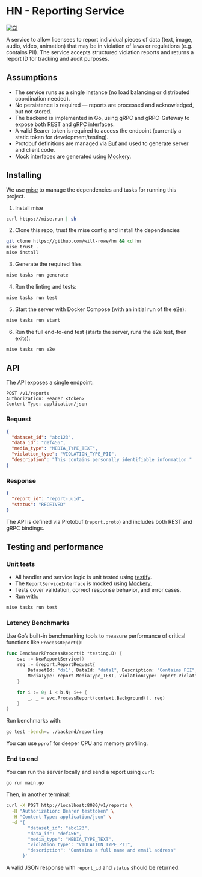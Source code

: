 # HN - Reporting Service

[![CI](https://github.com/will-rowe/hn/actions/workflows/ci.yaml/badge.svg)](https://github.com/will-rowe/hn/actions/workflows/ci.yaml)

A service to allow licensees to report individual pieces of data (text, image, audio, video, animation) that may be in violation of laws or regulations (e.g. contains PII). The service accepts structured violation reports and returns a report ID for tracking and audit purposes.

## Assumptions

- The service runs as a single instance (no load balancing or distributed coordination needed).
- No persistence is required — reports are processed and acknowledged, but not stored.
- The backend is implemented in Go, using gRPC and gRPC-Gateway to expose both REST and gRPC interfaces.
- A valid Bearer token is required to access the endpoint (currently a static token for development/testing).
- Protobuf definitions are managed via [Buf](https://buf.build) and used to generate server and client code.
- Mock interfaces are generated using [Mockery](https://github.com/vektra/mockery).

## Installing

We use [mise](https://mise.jdx.dev/installing-mise.html) to manage the dependencies and tasks for running this project.

1. Install mise

```sh
curl https://mise.run | sh
```

2. Clone this repo, trust the mise config and install the dependencies

```sh
git clone https://github.com/will-rowe/hn && cd hn
mise trust .
mise install
```

3. Generate the required files

```sh
mise tasks run generate
```

4. Run the linting and tests:

```sh
mise tasks run test
```

5. Start the server with Docker Compose (with an initial run of the e2e):

```sh
mise tasks run start
```

6. Run the full end-to-end test (starts the server, runs the e2e test, then exits):

```sh
mise tasks run e2e
```

## API

The API exposes a single endpoint:

```http
POST /v1/reports
Authorization: Bearer <token>
Content-Type: application/json
```

### Request

```json
{
  "dataset_id": "abc123",
  "data_id": "def456",
  "media_type": "MEDIA_TYPE_TEXT",
  "violation_type": "VIOLATION_TYPE_PII",
  "description": "This contains personally identifiable information."
}
```

### Response

```json
{
  "report_id": "report-uuid",
  "status": "RECEIVED"
}
```

The API is defined via Protobuf (`report.proto`) and includes both REST and gRPC bindings.

## Testing and performance

### Unit tests

- All handler and service logic is unit tested using [testify](https://github.com/stretchr/testify).
- The `ReportServiceInterface` is mocked using [Mockery](https://github.com/vektra/mockery).
- Tests cover validation, correct response behavior, and error cases.
- Run with:

```sh
mise tasks run test
```

### Latency Benchmarks

Use Go’s built-in benchmarking tools to measure performance of critical functions like `ProcessReport()`:

```go
func BenchmarkProcessReport(b *testing.B) {
    svc := NewReportService()
    req := &report.ReportRequest{
        DatasetId: "ds1", DataId: "data1", Description: "Contains PII",
        MediaType: report.MediaType_TEXT, ViolationType: report.ViolationType_PII,
    }

    for i := 0; i < b.N; i++ {
        _, _ = svc.ProcessReport(context.Background(), req)
    }
}
```

Run benchmarks with:

```sh
go test -bench=. ./backend/reporting
```

You can use `pprof` for deeper CPU and memory profiling.

### End to end

You can run the server locally and send a report using `curl`:

```sh
go run main.go
```

Then, in another terminal:

```sh
curl -X POST http://localhost:8080/v1/reports \
  -H "Authorization: Bearer testtoken" \
  -H "Content-Type: application/json" \
  -d '{
        "dataset_id": "abc123",
        "data_id": "def456",
        "media_type": "MEDIA_TYPE_TEXT",
        "violation_type": "VIOLATION_TYPE_PII",
        "description": "Contains a full name and email address"
      }'
```

A valid JSON response with `report_id` and `status` should be returned.
